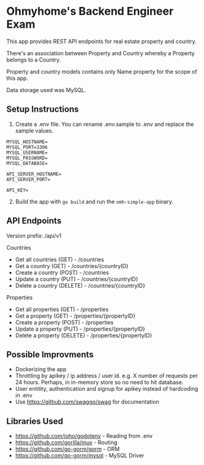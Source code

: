 # Ohmyhome's Backend Engineer Exam

This app provides REST API endpoints for real estate property and country.

There's an association between Property and Country whereby a Property belongs to a Country.

Property and country models contains only Name property for the scope of this app.

Data storage used was MySQL.

## Setup Instructions

1. Create a .env file. You can rename .env.sample to .env and replace the sample values.

```
MYSQL_HOSTNAME=
MYSQL_PORT=3306
MYSQL_USERNAME=
MYSQL_PASSWORD=
MYSQL_DATABASE=

API_SERVER_HOSTNAME=
API_SERVER_PORT=

API_KEY=
```

2. Build the app with ```go build``` and run the ```omh-simple-app``` binary.

## API Endpoints

Version prefix: /api/v1

Countries

* Get all countries (GET) - /countries
* Get a country (GET) - /countries/{countryID}
* Create a country (POST) - /countries
* Update a country (PUT) - /countries/{countryID}
* Delete a country (DELETE) - /countries/{countryID}

Properties

* Get all properties (GET) - /properties
* Get a property (GET) - /properties/{propertyID}
* Create a property (POST) - /properties
* Update a property (PUT) - /properties/{propertyID}
* Delete a property (DELETE) - /properties/{propertyID}

## Possible Improvments

* Dockerizing the app
* Throttling by apikey / ip address / user id. e.g. X number of requests per 24 hours. Perhaps, in in-memory store so no need to hit database.
* User entitity, authentication and signup for apikey instead of hardcoding in .env
* Use https://github.com/swaggo/swag for documentation

## Libraries Used

* https://github.com/joho/godotenv - Reading from .env
* https://github.com/gorilla/mux - Routing
* https://github.com/go-gorm/gorm - ORM
* https://github.com/go-gorm/mysql - MySQL Driver
